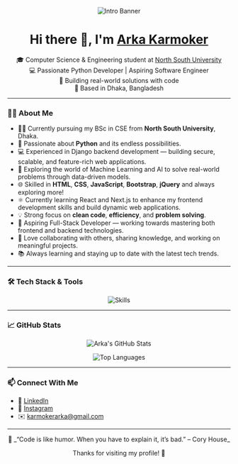 <!-- Profile Banner -->
<p align="center">
  <img src="https://user-images.githubusercontent.com/91338507/211417231-6819ffe9-ffbe-432b-8472-81cd7621d2d2.png" alt="Intro Banner" />
</p>

<h1 align="center">Hi there 👋, I'm <a href="https://www.instagram.com/arka_karmoker/" target="_blank">Arka Karmoker</a></h1>

<p align="center">
  🎓 Computer Science & Engineering student at <a href="http://www.northsouth.edu/" target="_blank">North South University</a><br>
  💻 Passionate Python Developer | Aspiring Software Engineer<br>
  🚀 Building real-world solutions with code<br>
  📍 Based in Dhaka, Bangladesh
</p>

---

### 👨‍💻 About Me

- 👨‍🎓 Currently pursuing my BSc in CSE from **North South University**, Dhaka.
- 🐍 Passionate about **Python** and its endless possibilities.
- 💻 Experienced in Django backend development — building secure, scalable, and feature-rich web applications.
- 🤖 Exploring the world of Machine Learning and AI to solve real-world problems through data-driven models.
- 🌐 Skilled in **HTML**, **CSS**, **JavaScript**, **Bootstrap**, **jQuery** and always exploring more!
- ⚛️ Currently learning React and Next.js to enhance my frontend development skills and build dynamic web applications.
- 💡 Strong focus on **clean code**, **efficiency**, and **problem solving**.
- 🎯 Aspiring Full-Stack Developer — working towards mastering both frontend and backend technologies.
- 🤝 Love collaborating with others, sharing knowledge, and working on meaningful projects.
- 📚 Always learning and staying up to date with the latest tech trends.

---

### 🛠️ Tech Stack & Tools

<p align="center">
  <img src="https://skillicons.dev/icons?i=python,django,html,css,js,jquery,bootstrap,react,mysql,postgres,vscode,idea,sklearn,tensorflow" alt="Skills" />
</p>

---

### 📈 GitHub Stats

<p align="center">
  <img src="https://github-readme-stats.vercel.app/api?username=ArkaKarmoker&show_icons=true&theme=radical&rank_icon=github" alt="Arka's GitHub Stats" />
</p>

<p align="center">
  <img src="https://github-readme-stats.vercel.app/api/top-langs/?username=ArkaKarmoker&layout=donut&theme=radical" alt="Top Languages" />
</p>

---

### 📫 Connect With Me

- 💼 [LinkedIn](https://www.linkedin.com/in/arkakarmoker/) <!-- Add your LinkedIn link here if available -->
- 📸 [Instagram](https://www.instagram.com/arka_karmoker/)
- ✉️ karmokerarka@gmail.com <!-- Replace with your real email or contact -->

---

<p align="center">
  🚀 _“Code is like humor. When you have to explain it, it’s bad.” – Cory House_
</p>
<p align="center">Thanks for visiting my profile! 🌟</p>
